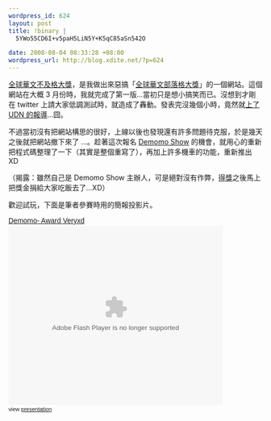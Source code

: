 ```yaml
--- 
wordpress_id: 624
layout: post
title: !binary |
  5YWo55CD6I+v5paH5LiN5Y+K5qC85aSn542O

date: 2008-08-04 08:33:28 +08:00
wordpress_url: http://blog.xdite.net/?p=624
---
```

<a href="http://award.veryxd.net">全球華文不及格大獎</a>，是我做出來惡搞「<a href="http://blogaward.chinatimes.com/2008/index.htm">全球華文部落格大獎</a>」的一個網站。這個網站在大概 3 月份時，我就完成了第一版...當初只是想小搞笑而已。沒想到才剛在 twitter 上請大家低調測試時，就造成了轟動。發表完沒幾個小時，竟然就<a href="http://mag.udn.com/mag/digital/storypage.jsp?f_ART_ID=114151">上了 UDN 的報導</a>...囧。

不過當初沒有把網站構思的很好，上線以後也發現還有許多問題待克服，於是幾天之後就把網站撤下來了 ...。趁著這次報名 <a href="http://blog.xdite.net/?p=600">Demomo Show</a> 的機會，就用心的重新把程式碼整理了一下（其實是整個重寫了），再加上許多機車的功能，重新推出 XD 

（揭露：雖然自己是 Demomo Show 主辦人，可是絕對沒有作弊，<a href="http://blog.xdite.net/?p=619">得獎</a>之後馬上把獎金捐給大家吃飯去了...XD）

歡迎試玩，下面是筆者參賽時用的簡報投影片。


<div style="width:425px;text-align:left" id="__ss_539430"><a style="font:14px Helvetica,Arial,Sans-serif;display:block;margin:12px 0 3px 0;text-decoration:underline;" href="http://www.slideshare.net/xuitejoke/demomo-award-veryxd?src=embed" title="Demomo- Award Veryxd">Demomo- Award Veryxd</a><object style="margin:0px" width="425" height="355"><param name="movie" value="http://static.slideshare.net/swf/ssplayer2.swf?doc=demomo-1217706834148567-8&stripped_title=demomo-award-veryxd" /><param name="allowFullScreen" value="true"/><param name="allowScriptAccess" value="always"/><embed src="http://static.slideshare.net/swf/ssplayer2.swf?doc=demomo-1217706834148567-8&stripped_title=demomo-award-veryxd" type="application/x-shockwave-flash" allowscriptaccess="always" allowfullscreen="true" width="425" height="355"></embed></object><div style="font-size:11px;font-family:tahoma,arial;height:26px;padding-top:2px;">view <a style="text-decoration:underline;" href="http://www.slideshare.net/xuitejoke/demomo-award-veryxd?src=embed" title="View Demomo- Award Veryxd on SlideShare">presentation</a></div></div>
